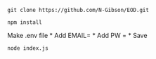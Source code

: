 ```git clone https://github.com/N-Gibson/EOD.git```

```npm install```

 Make .env file
    * Add EMAIL=
    * Add PW = 
    * Save
    
```node index.js```
